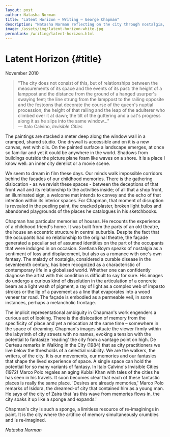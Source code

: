 ```yaml
---
layout: post
author: Natasha Norman
title: "Latent Horizon — Writing — George Chapman"
description: "Natasha Norman reflecting on the city through nostalgia, dreams and painting. Originally published in 2010 as an essay for the I Can Never Sleep on Sundays exhibition catalogue."
image: /assets/img/latent-horizon-white.jpg
permalink: /writing/latent-horizon.html
---
```

# Latent Horizon {#title}
November 2010

> "The city does not consist of this, but of relationships between the measurements of its space and the events of its past: the height of a lamppost and the distance from the ground of a hanged usurper's swaying feet; the line strung from the lamppost to the railing opposite and the festoons that decorate the course of the queen's nuptial procession; the height of that railing and the leap of the adulterer who climbed over it at dawn; the tilt of the guttering and a cat's progress along it as he slips into the same window..."  
> — Italo Calvino, *Invisible Cities*

The paintings are stacked a meter deep along the window wall in a cramped, shared studio. One drywall is accessible and on it is a new canvas, wet with oils. On the painted surface a landscape emerges, at once so familiar and yet it could be anywhere in the world. Shadows from buildings outside the picture plane foam like waves on a shore. It is a place I know well: an inner city derelict or a movie scene.

We seem to dream in film these days. Our minds walk impossible corridors behind the facades of our childhood memories. There is the gathering dislocation - as we revisit these spaces - between the deceptions of that front wall and its relationship to the activities inside; of all that a shop front, an illuminated sign, a welcome mat intends to convey and the echo of that intention within its interior spaces. For Chapman, that moment of disruption is revealed in the peeling paint, the cracked plaster, broken light bulbs and abandoned playgrounds of the places he catalogues in his sketchbooks.

Chapman has particular memories of houses. He recounts the experience of a childhood friend's home. It was built from the parts of an old theatre, the house an eccentric structure in central suburbia. Despite the fact that the occupants had no relationship to the original theatre, the façade generated a peculiar set of assumed identities on the part of the occupants that were indulged in on occasion. Svetlana Boym speaks of nostalgia as a sentiment of loss and displacement, but also as a romance with one's own fantasy. The malady of nostalgia, considered a curable disease in the seventeenth century, has been recognized as a characteristic of contemporary life in a globalised world. Whether one can confidently diagnose the artist with this condition is difficult to say for sure. His images do undergo a curious kind of dissolution in the articulation of a concrete beam as a light wash of pigment, a ray of light as a complex web of impasto strokes or the lip of a pavement as a line that evaporates into a wood veneer tar road. The façade is embodied as a permeable veil, in some instances, perhaps a melancholic frontage.

The implicit representational ambiguity in Chapman's work engenders a curious act of looking. There is the dislocation of memory from the specificity of place and yet a relocation at the same time – somewhere in the space of dreaming. Chapman's images situate the viewer firmly within the labyrinth of city streets with no names, evoking a tension with the potential to fantasize 'reading' the city from a vantage point on high. De Certeau remarks in Walking in the City (1984) that as city practitioners we live below the thresholds of a celestial visibility. We are the walkers, the writers, of the city. It is our movements, our memories and our fantasies that shape the lived experience of space. A single space can hold the potential for so many variants of fantasy. In Italo Calvino's Invisible Cities (1972) Marco Polo regales an aging Kublai Khan with tales of the cities he has seen in his travels. It soon becomes clear that each of these fantastic places is really the same place. 'Desires are already memories,' Marco Polo remarks of Isidora, the dreamed-of city that contained him as a young man. He says of the city of Zaira that 'as this wave from memories flows in, the city soaks it up like a sponge and expands.'

Chapman's city is such a sponge, a limitless resource of re-imaginings in paint. It is the city where the artifice of memory simultaneously crumbles and is re-imagined.

*Natasha Norman*
